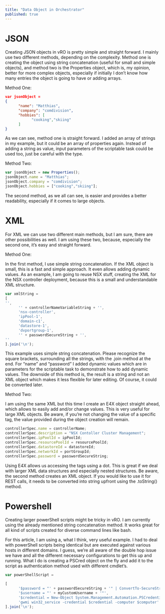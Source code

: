 ```yaml
---
title: "Data Object in Orchestrator"
published: true
---
```


# JSON

Creating JSON objects in vRO is pretty simple and straight forward. I mainly use two different methods, depending on the complexity. Method one is creating the object using string concatenation (useful for small and simple objects), and method two is the Properties object, which is, my opinion, better for more complex objects, especially if initially I don’t know how many entries the object is going to have or adding arrays.

Method One:
```json
var jsonObject =
{
      "name": "Matthias",
      "company": "comdivision",
      "hobbies": [
            "cooking","skiing"
      ]
}
```

As we can see, method one is straight forward. I added an array of strings in my example, but it could be an array of properties again. Instead of adding a string as value, input parameters of the scriptable task could be used too, just be careful with the type.

Method Two:
```javascript
var jsonObject = new Properties();
jsonObject.name = "Matthias";
jsonObject.company = "comdivision";
jsonObject.hobbies = ["cooking","skiing"];
```

The second method, as we all can see, is easier and provides a better readability, especially if it comes to large objects.

# XML

For XML we can use two different main methods, but I am sure, there are other possibilities as well. I am using these two, because, especially the second one, it’s easy and straight forward.

Method One:

In the first method, I use simple string concatenation. If the XML object is small, this is a fast and simple approach. It even allows adding dynamic values. As an example, I am going to reuse NSX stuff, creating the XML for the NSX controller deployment, because this is a small and understandable XML structure.

```javascript
var xmlString =
[
'',
      '' + controllerNameVariableString + '',
      'nsx-controller',
      'ipPool-1',
      'domain-c1',
      'datastore-1',
      'dvportgroup-1',
      '' + passwordSecureString + '',
''
].join('\n');
```
This example uses simple string concatenation. Please recognize the square brackets, surrounding all the strings, with the .join method at the end. For “name” and “password” I added dynamic values which are in parameters for the scriptable task to demonstrate how to add dynamic values. The downside of this method is, the result is a string and not an XML object which makes it less flexible for later editing. Of course, it could be converted later.

Method Two:

I am using the same XML but this time I create an E4X object straight ahead, which allows to easily add and/or change values. This is very useful for large XML objects. Be aware, if you’re not changing the value of a specific tag, the value provided during the object creation will remain.

```javascript
controllerSpec.name = controllerName;
controllerSpec.description = "NSX Contoller Cluster Management";
controllerSpec.ipPoolId = ipPoolId;
controllerSpec.resourcePoolId = resourcePoolId;
controllerSpec.datastoreId = datastoreId;
controllerSpec.networkId = portGroupId;
controllerSpec.password = passwordSecureString;
```

Using E4X allows us accessing the tags using a dot. This is great if we deal with larger XML data structures and especially nested structures. Be aware, the second method creates an XML object. If you would like to use it for REST calls, it needs to be converted into string upfront using the .toString() method. 

# Powershell
Creating larger powerShell scripts might be tricky in vRO. I am currently using the already mentioned string concatenation method. It works great for all kind of scripts created for diverse command lines like bash.

For this article, I am using a, what I think, very useful example. I had to deal with powerShell scripts being identical but are executed against various hosts in different domains. I guess, we’re all aware of the double hop issue we have and all the different necessary configurations to get this up and running. What I do is creating a PSCred object on the fly and add it to the script as authentication method used with different cmdlet’s.


```javascript
var powerShellScript =

[
      '$password = "' + passwordSecureString + '" | ConvertTo-SecureString -asPlainText -Force',
      '$username = "' + myCustomUsername + '"',
      '$credential = New-Object System.Management.Automation.PSCredential($username,$password)',
      'gwmi win32_service -credential $credential -computer $computer'
].join('\n');
```





















